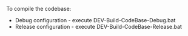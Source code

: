 To compile the codebase:
* Debug configuration - execute DEV-Build-CodeBase-Debug.bat
* Release configuration - execute DEV-Build-CodeBase-Release.bat
